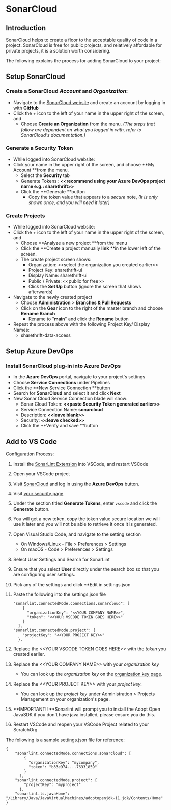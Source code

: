 # SonarCloud

## Introduction

SonarCloud helps to create a floor to the acceptable quality of code in a project. SonarCloud is free for public projects, and relatively affordable for private projects, it is a solution worth considering.



The following explains the process for adding SonarCloud to your project:

## Setup SonarCloud

### Create a SonarCloud _Account_ and _Organization_:

* Navigate to the [SonarCloud website](https://sonarcloud.io) and create an account by logging in with **GitHub**&#x20;
* Click the + icon to the left of your name in the upper right of the screen, and&#x20;
  * Choose **Create an Organization** from the menu. _(The steps that follow are dependent on what you logged in with, refer to SonarCloud's documentation.)_

### Generate a Security Token

* While logged into SonarCloud website:
* Click your name in the upper right of the screen, and choose **My Account **from the menu.
  * Select the **Security** tab
  * Generate Tokens : **<\<recommend using your Azure DevOps project name e.g.: sharethrift>>**
  * Click the **Generate **button
    * Copy the token value that appears to a _secure_ note, _(It is only shown once, and you will need it later)_

### Create Projects

* While logged into SonarCloud website:
* Click the + icon to the left of your name in the upper right of the screen, and&#x20;
  * Choose **Analyze a new project **from the menu
  * Click the **Create a project manually **link** **in the lower left of the screen.
  * The create project screen shows:
    * Organization: <\<select the organization you created earlier>>
    * Project Key: sharethrift-ui
    * Display Name: sharethrift-ui
    * Public / Private: <\<public for free>>
    * Click the **Set Up** button (ignore the screen that shows afterwards)
* Navigate to the newly created project
  * Choose **Administration** > **Branches & Pull Requests**
  * Click on the **Gear** icon to the right of the master branch and choose **Rename Branch**
    * Rename to "**main**" and click the **Rename** button
* Repeat the process above with the following Project Key/ Display Names:
  * sharethrift-data-access





## Setup Azure DevOps

### Install SonarCloud plug-in into Azure DevOps

* In the **Azure DevOps** portal, navigate to your project's settings
* Choose **Service Connections** under Pipelines
* Click the **New Service Connection **button
* Search for **SonarCloud** and select it and click **Next**
* New Sonar Cloud Service Connection blade will show:
  * Sonar Cloud Token: **<\<paste Security Token generated earlier>>**
  * Service Connection Name: **sonarcloud**
  * Description: **<\<leave blank>>**
  * Security: **<\<leave checked>>**
  * Click the **Verify and save **button

## Add to VS Code



Configuration Process:

1. Install the [SonarLint Extension](https://marketplace.visualstudio.com/items?itemName=SonarSource.sonarlint-vscode) into VSCode, and restart VSCode
2. Open your VSCode project&#x20;
3. Visit [SonarCloud](https://sonarcloud.io) and log in using the **Azure DevOps** button.
4. Visit [your security page](https://sonarcloud.io/account/security/)
5. Under the section titled **Generate Tokens**, enter `vscode` and click the **Generate** button.
6. You will get a new token, copy the token value secure location we will use it later and you will not be able to retrieve it once it is generated.
7. Open Visual Studio Code, and navigate to the setting section
   * On Windows/Linux - File > Preferences > Settings
   * On macOS - Code > Preferences > Settings
8. Select User Settings and Search for SonarLint
9. Ensure that you select **User** directly under the search box so that you are configuring user settings.
10. Pick any of the settings and click \*\*Edit in settings.json
11. Paste the following into the settings.json file

    ```
    "sonarlint.connectedMode.connections.sonarcloud": [
        {
          "organizationKey": "<<YOUR COMPANY NAME>>",
          "token": "<<YOUR VSCODE TOKEN GOES HERE>>"
        }
      ],
    "sonarlint.connectedMode.project": {
        "projectKey": "<<YOUR PROJECT KEY>>"
      },
    ```
12. Replace the <\<YOUR VSCODE TOKEN GOES HERE>> with the _token_ you created earlier.
13. Replace the <\<YOUR COMPANY NAME>> with your _organization key_
    * You can look up the _organization key_ on the [organization key page](https://sonarcloud.io/account/organizations).
14. Replace the <\<YOUR PROJECT KEY>> with your _project key_.
    * You can look up the _project key_ under Administration > Projects Management on your organization's page.
15. **IMPORTANT!! **Sonarlint will prompt you to install the Adopt Open JavaSDK if you don't have java installed, please ensure you do this.
16. Restart VSCode and reopen your VSCode Project related to your ScratchOrg

The following is a sample settings.json file for reference:

```
{
    "sonarlint.connectedMode.connections.sonarcloud": [
        {
          "organizationKey": "mycompany",
          "token": "b33e974....76331859"
        }
      ],
    "sonarlint.connectedMode.project": {
        "projectKey": "myproject"
      },
    "sonarlint.ls.javaHome": "/Library/Java/JavaVirtualMachines/adoptopenjdk-11.jdk/Contents/Home"
}
```

